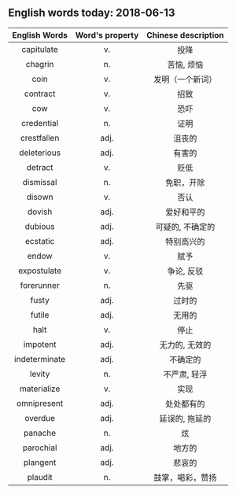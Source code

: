 ## English words today: 2018-06-13

| English Words | Word's property | Chinese description |
| :-----------: | :-------------: | :-----------------: |
| capitulate | v.  | 投降 |
| chagrin | n. | 苦恼, 烦恼 |
| coin | v. | 发明（一个新词） |
| contract | v. | 招致 |
| cow | v. | 恐吓 |
| credential | n. | 证明 |
| crestfallen | adj. | 沮丧的 |
| deleterious | adj. | 有害的 |
| detract | v. | 贬低 |
| dismissal | n. | 免职，开除 |
| disown | v. | 否认 |
| dovish | adj. | 爱好和平的 |
| dubious | adj. | 可疑的, 不确定的 |
| ecstatic | adj. | 特别高兴的 |
| endow | v. | 赋予 |
| expostulate | v. | 争论, 反驳 |
| forerunner | n. | 先驱 |
| fusty | adj. | 过时的 |
| futile | adj. | 无用的 |
| halt | v. | 停止 |
| impotent | adj. | 无力的, 无效的 |
| indeterminate | adj. | 不确定的 |
| levity | n. | 不严肃, 轻浮 |
| materialize | v. | 实现 |
| omnipresent | adj. | 处处都有的 |
| overdue | adj. | 延误的, 拖延的 |
| panache | n. | 炫 |
| parochial | adj. | 地方的 |
| plangent | adj. | 悲哀的 |
| plaudit | n. | 鼓掌，喝彩，赞扬 |
